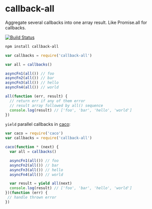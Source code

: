 # callback-all

Aggregate several callbacks into one array result. Like Promise.all for callbacks.

[![Build Status](https://travis-ci.org/cshum/callback-all.svg?branch=master)](https://travis-ci.org/cshum/callback-all)

```bash
npm install callback-all
```

```js
var callbacks = require('callback-all')

var all = callbacks()

asyncFn1(all()) // foo
asyncFn2(all()) // bar
asyncFn3(all()) // hello
asyncFn4(all()) // world

all(function (err, result) {
  // return err if any of them error
  // result array followed by all() sequence
  console.log(result) // ['foo', 'bar', 'hello', 'world']
})

```

`yield` parallel callbacks in [caco](https://github.com/cshum/caco):

```js
var caco = require('caco')
var callbacks = require('callback-all')

caco(function * (next) {
  var all = callbacks()

  asyncFn1(all()) // foo
  asyncFn2(all()) // bar
  asyncFn3(all()) // hello
  asyncFn4(all()) // world

  var result = yield all(next)
  console.log(result) // ['foo', 'bar', 'hello', 'world']
})(function (err) {
 // handle thrown error
})

```
